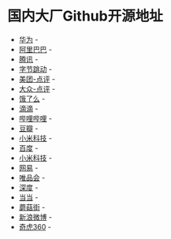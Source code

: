 
# 国内大厂Github开源地址
- [华为](https://github.com/Huawei) -
- [阿里巴巴](https://github.com/alibaba) - 
- [腾讯](https://github.com/Tencent) - 
- [字节跳动](https://github.com/bytedance) - 
- [美团-点评](https://github.com/meituan-dianping) - 
- [大众-点评](https://github.com/dianping) - 
- [饿了么](https://github.com/eleme) - 
- [滴滴](https://github.com/didi) - 
- [哔哩哔哩](https://github.com/douban) - 
- [豆瓣](https://github.com/XiaoMi) - 
- [小米科技](https://github.com/XiaoMi) - 
- [百度](https://github.com/baidufe) - 
- [小米科技](https://github.com/XiaoMi) - 
- [网易](https://github.com/netease) - 
- [唯品会](https://github.com/vipshop) -
- [深度](https://github.com/linuxdeepin) -
- [当当](https://github.com/dangdangdotcom) -
- [蘑菇街](https://github.com/mogujie) -
- [新浪微博](https://github.com/weibocom) -
- [奇虎360](https://github.com/Qihoo360) -

